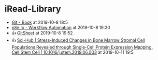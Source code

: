 # iRead-Library

 - [Git - Book](https://git-scm.com/book/en/v2) at 2019-10-8 18:5
 - [n8n.io - Workflow Automation](https://n8n.io/) at 2019-10-8 19:20
 - :+1: [GitSheet](https://gitsheet.wtf/) at 2019-10-8 19:52
 - :+1: [Sci-Hub | Stress-Induced Changes in Bone Marrow Stromal Cell Populations Revealed through Single-Cell Protein Expression Mapping. Cell Stem Cell | 10.1016/j.stem.2019.06.003](https://sci-hub.se/https%3A%2F%2Fwww.sciencedirect.com%2Fscience%2Farticle%2Fabs%2Fpii%2FS193459091930267X%3Fvia%253Dihub) at 2019-10-11 19:5